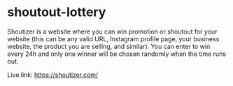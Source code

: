 # shoutout-lottery
Shoutizer is a website where you can win promotion or shoutout for your website (this can be any valid URL, Instagram profile page, your business website, the product you are selling, and similar). You can enter to win every 24h and only one winner will be chosen randomly when the time runs out.

Live link: https://shoutizer.com/ 
